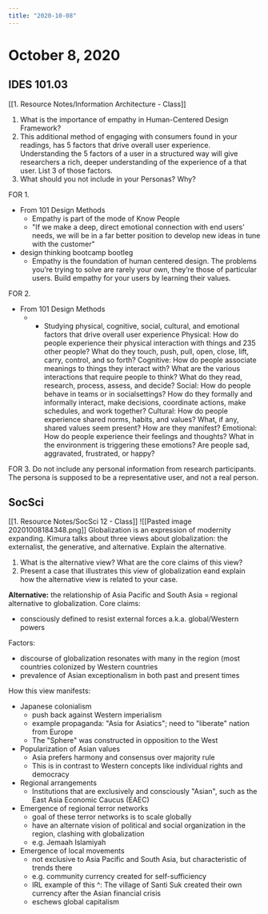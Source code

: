 ```yaml
---
title: "2020-10-08"
---
```


# October 8, 2020
## IDES 101.03
[[1. Resource Notes/Information Architecture - Class]]
1. What is the importance of empathy in Human-Centered Design Framework?
2. This additional method of engaging with consumers found in your readings, has 5 factors that drive overall user experience. Understanding the 5 factors of a user in a structured way will give researchers a rich, deeper understanding of the experience of a that user.  List 3 of those factors. 
3. What should you not include in your Personas? Why?

FOR 1. 
- From 101 Design Methods
	- Empathy is part of the mode of Know People
	- "If we make a deep, direct emotional connection with end users’ needs, we will be in a far better position to develop new ideas in tune with the customer"
- design thinking bootcamp bootleg
	- Empathy is the foundation of human centered design. The problems you’re trying to solve are rarely your own, they’re those of particular users. Build empathy for your users by learning their values.

FOR 2.
- From 101 Design Methods
	- 	- Studying physical, cognitive, social, cultural, and emotional factors that drive
overall user experience
Physical: How do people experience their physical interaction with things and
235
other people? What do they touch, push, pull, open, close, lift, carry, control, and
so forth?
Cognitive: How do people associate meanings to things they interact with?
What are the various interactions that require people to think? What do they read,
research, process, assess, and decide?
Social: How do people behave in teams or in socialsettings? How do they
formally and informally interact, make decisions, coordinate actions, make
schedules, and work together?
Cultural: How do people experience shared norms, habits, and values? What,
if any, shared values seem present? How are they manifest?
Emotional: How do people experience their feelings and thoughts? What in
the environment is triggering these emotions? Are people sad, aggravated,
frustrated, or happy?


FOR 3.
Do not include any personal information from research participants. The persona is supposed to be a representative user, and not a real person.
## SocSci
[[1. Resource Notes/SocSci 12 - Class]]
![[Pasted image 20201008184348.png]]
Globalization is an expression of modernity expanding. Kimura talks about three views about globalization: the externalist, the generative, and alternative. Explain the alternative.
1. What is the alternative view? What are the core claims of this view?
2. Present a case that illustrates this view of globalization eand explain how the alternative view is related to your case.

**Alternative:** the relationship of Asia Pacific and South Asia = regional alternative to globalization. 
Core claims: 
- consciously defined to resist external forces a.k.a. global/Western powers

Factors: 
- discourse of globalization resonates with many in the region (most countries colonized by Western countries
- prevalence of Asian exceptionalism in both past and present times 


How this view manifests:
- Japanese colonialism
	- push back against Western imperialism
	- example propaganda: "Asia for Asiatics"; need to "liberate" nation from Europe
	- The "Sphere" was constructed in opposition to the West
- Popularization of Asian values
	- Asia prefers harmony and consensus over majority rule
	- This is in contrast to Western concepts like individual rights and democracy
- Regional arrangements
	- Institutions that are exclusively and consciously "Asian", such as the East  Asia Economic Caucus (EAEC)
- Emergence of regional terror networks
	- goal of these terror networks is to scale globally
	- have an alternate vision of political and social organization in the region, clashing with globalization
	- e.g. Jemaah Islamiyah
- Emergence of local movements
	- not exclusive to Asia Pacific and South Asia, but characteristic of trends there
	- e.g. community currency created for self-sufficiency
	- IRL example of this ^: The village of Santi Suk created their own currency after the Asian financial crisis
	- eschews global capitalism